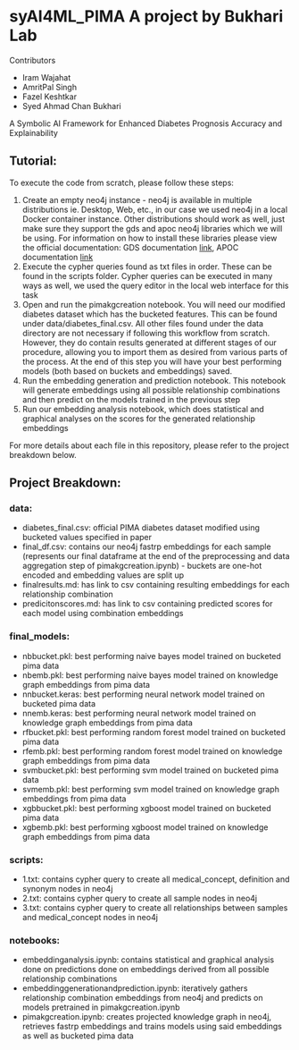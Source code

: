 # syAI4ML_PIMA A project by Bukhari Lab

Contributors

- Iram Wajahat
- AmritPal Singh
- Fazel Keshtkar
- Syed Ahmad Chan Bukhari

A Symbolic AI Framework for Enhanced Diabetes Prognosis Accuracy and Explainability

## Tutorial:
To execute the code from scratch, please follow these steps:
1. Create an empty neo4j instance - neo4j is available in multiple distributions ie. Desktop, Web, etc., in our case we used neo4j in a local Docker container instance. Other distributions should work as well, just make sure they support the gds and apoc neo4j libraries which we will be using. For information on how to install these libraries please view the official documentation: GDS documentation [link](https://neo4j.com/docs/graph-data-science/current/installation/), APOC documentation [link](https://neo4j.com/docs/apoc/current/installation/)
2. Execute the cypher queries found as txt files in order. These can be found in the scripts folder. Cypher queries can be executed in many ways as well, we used the query editor in the local web interface for this task
3. Open and run the pimakgcreation notebook. You will need our modified diabetes dataset which has the bucketed features. This can be found under data/diabetes_final.csv. All other files found under the data directory are not necessary if following this workflow from scratch. However, they do contain results generated at different stages of our procedure, allowing you to import them as desired from various parts of the process. At the end of this step you will have your best performing models (both based on buckets and embeddings) saved.
4. Run the embedding generation and prediction notebook. This notebook will generate embeddings using all possible relationship combinations and then predict on the models trained in the previous step
5. Run our embedding analysis notebook, which does statistical and graphical analyses on the scores for the generated relationship embeddings 

For more details about each file in this repository, please refer to the project breakdown below.

## Project Breakdown:
### data:
- diabetes_final.csv: official PIMA diabetes dataset modified using bucketed values specified in paper
- final_df.csv: contains our neo4j fastrp embeddings for each sample (represents our final dataframe at the end of the preprocessing and data aggregation step of pimakgcreation.ipynb) - buckets are one-hot encoded and embedding values are split up
- finalresults.md: has link to csv containing resulting embeddings for each relationship combination
- predicitonscores.md: has link to csv containing predicted scores for each model using combination embeddings

### final_models:
- nbbucket.pkl: best performing naive bayes model trained on bucketed pima data
- nbemb.pkl: best performing naive bayes model trained on knowledge graph embeddings from pima data
- nnbucket.keras: best performing neural network model trained on bucketed pima data
- nnemb.keras: best performing neural network model trained on knowledge graph embeddings from pima data
- rfbucket.pkl: best performing random forest model trained on bucketed pima data
- rfemb.pkl: best performing random forest model trained on knowledge graph embeddings from pima data
- svmbucket.pkl: best performing svm model trained on bucketed pima data
- svmemb.pkl: best performing svm model trained on knowledge graph embeddings from pima data
- xgbbucket.pkl: best performing xgboost model trained on bucketed pima data
- xgbemb.pkl: best performing xgboost model trained on knowledge graph embeddings from pima data

### scripts: 
- 1.txt: contains cypher query to create all medical_concept, definition and synonym nodes in neo4j
- 2.txt: contains cypher query to create all sample nodes in neo4j
- 3.txt: contains cypher query to create all relationships between samples and medical_concept nodes in neo4j

### notebooks: 
- embeddinganalysis.ipynb: contains statistical and graphical analysis done on predictions done on embeddings derived from all possible relationship combinations
- embeddinggenerationandprediction.ipynb: iteratively gathers relationship combination embeddings from neo4j and predicts on models pretrained in pimakgcreation.ipynb
- pimakgcreation.ipynb: creates projected knowledge graph in neo4j, retrieves fastrp embeddings and trains models using said embeddings as well as bucketed pima data
